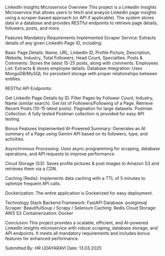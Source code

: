 ﻿LinkedIn Insights Microservice Overview 
This project is a LinkedIn Insights Microservice that allows users to fetch and analyze LinkedIn page insights using a scraper-based approach (or API if applicable). The system stores data in a database and provides RESTful endpoints to retrieve page details, followers, posts, and more.

Features Mandatory Requirements Implemented Scraper Service: 
Extracts details of any given LinkedIn Page ID, including:

Basic Page Details: Name, URL, LinkedIn ID, Profile Picture, Description, Website, Industry, Total Followers, Head Count, Specialties. Posts & Comments: Stores the latest 15-25 posts, along with comments. Employees List: Extracts & stores employee details. Database Integration: Uses MongoDB/MySQL for persistent storage with proper relationships between entities.

RESTful API Endpoints:

Get LinkedIn Page Details by ID. Filter Pages by Follower Count, Industry, Name (similar search). Get list of Followers/Following of a Page. Retrieve Recent Posts (10-15 latest posts). Pagination for large datasets. Postman Collection: A fully tested Postman collection is provided for easy API testing.

Bonus Features Implemented AI-Powered Summary: Generates an AI summary of a Page using Gemini API based on its followers, type, and activities.

Asynchronous Processing: Uses async programming for scraping, database operations, and API requests to improve performance.

Cloud Storage (S3): Saves profile pictures & post images to Amazon S3 and retrieves them via a CDN.

Caching (Redis): Implements data caching with a TTL of 5 minutes to optimize frequent API calls.

Dockerization: The entire application is Dockerized for easy deployment.

Technology Stack Backend Framework: FastAPI Database: postgresql Scraper: BeautifulSoup / Scrapy / Selenium Caching: Redis Cloud Storage: AWS S3 Containerization: Docker

Conclusion This project provides a scalable, efficient, and AI-powered LinkedIn insights microservice with robust scraping, database storage, and API endpoints. It meets all mandatory requirements and includes bonus features for enhanced performance.

Submitted By: HR UDAYARAVI 
Date: 13.03.2025
